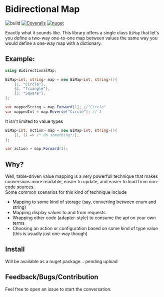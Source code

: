 Bidirectional Map
=================
![build](https://github.com/farlee2121/BidirectionalMap/workflows/.NET%20Core/badge.svg)
[![Coveralls](https://coveralls.io/repos/github/farlee2121/BidirectionalMap/badge.svg?branch=master)](https://coveralls.io/github/farlee2121/BidirectionalMap?branch=master)
[![nuget](https://img.shields.io/nuget/v/ResXResourceReader.NetStandard.svg)](https://www.nuget.org/packages/ResXResourceReader.NetStandard/)

Exactly what it sounds like. This library offers a single class `BiMap` that let's you define a two-way one-to-one map between values
the same way you would define a one-way map with a dictionary.

Example:
--------

```cs
using BidirectionalMap;

BiMap<int, string> map = new BiMap<int, string>(){
	{1, "Circle"},
	{2, "Triangle"},
	{3, "Square"},
};

var mappedString = map.Forward[1]; //"Circle"
var mappedInt = map.Reverse["Circle"]; // 1
```

It isn't limited to value types
```cs
BiMap<int, Action> map = new BiMap<int, string>(){
	{1, () => /* do something*/},
};

var action = map.Forward[1]; 
```

Why?
---

Well, table-driven value mapping is a very powerfull technique that makes conversions more readable, easier to update, and easier to load from non-code sources.  
Some common scenarios for this kind of technique include
 - Mapping to some kind of storage (say, converting between enum and string)
 - Mapping display values to and from requests
 - Wrapping other code (adapter-style) to consume the api on your own terms
 - Choosing an action or configuration based on some kind of type value (this is usually just one-way though)

Install
-------

Will be available as a nuget package... pending upload


Feedback/Bugs/Contribution
--------------------------
 
 Feel free to open an issue to start the conversation. 